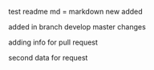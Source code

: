 test readme md = markdown 
new added

added in branch develop
master changes

adding info for pull request

second data for request